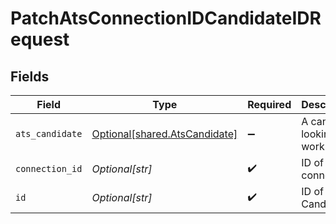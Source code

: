 # PatchAtsConnectionIDCandidateIDRequest


## Fields

| Field                                                                    | Type                                                                     | Required                                                                 | Description                                                              |
| ------------------------------------------------------------------------ | ------------------------------------------------------------------------ | ------------------------------------------------------------------------ | ------------------------------------------------------------------------ |
| `ats_candidate`                                                          | [Optional[shared.AtsCandidate]](undefined/models/shared/atscandidate.md) | :heavy_minus_sign:                                                       | A candidate looking for work                                             |
| `connection_id`                                                          | *Optional[str]*                                                          | :heavy_check_mark:                                                       | ID of the connection                                                     |
| `id`                                                                     | *Optional[str]*                                                          | :heavy_check_mark:                                                       | ID of the Candidate                                                      |